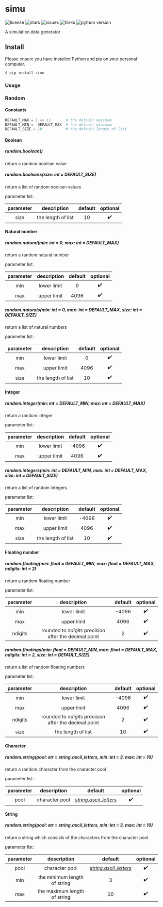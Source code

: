 # simu

![license](https://img.shields.io/github/license/uncle-lv/simu) ![stars](https://img.shields.io/github/stars/uncle-lv/simu) ![issues](https://img.shields.io/github/issues/uncle-lv/simu) ![forks](https://img.shields.io/github/forks/uncle-lv/simu) ![python version](https://img.shields.io/badge/python-3.7.0-blue)

A simulation data generator



## Install

Please ensure you have installed Python and pip on your personal computer.

```bash
$ pip install simu
```



### Usage

### Random

#### Constants

```python
DEFAULT_MAX = 1 << 12       # the default maximum
DEFAULT_MIN = -DEFAULT_MAX  # the default minimum
DEFAULT_SIZE = 10           # the default length of list
```



#### Boolean

##### random.*boolean()*

return a random boolean value



##### random.*booleans(size: int = DEFAULT_SIZE)*

return a list of random boolean values



parameter list:

| parameter |    description     | default |      optional      |
| :-------: | :----------------: | :-----: | :----------------: |
|   size    | the length of list |   10    | :heavy_check_mark: |



#### Natural number

##### random.*natural(min: int = 0, max: int = DEFAULT_MAX)*

return a random natural number



parameter list:

| parameter | description | default |      optional      |
| :-------: | :---------: | :-----: | :----------------: |
|    min    | lower limit |    0    | :heavy_check_mark: |
|    max    | upper limit |  4096   | :heavy_check_mark: |



##### random.*naturals(min: int = 0, max: int = DEFAULT_MAX, size: int = DEFAULT_SIZE)*

return a list of natural numbers



parameter list:

| parameter |    description     | default |      optional      |
| :-------: | :----------------: | :-----: | :----------------: |
|    min    |    lower limit     |    0    | :heavy_check_mark: |
|    max    |    upper limit     |  4096   | :heavy_check_mark: |
|   size    | the length of list |   10    | :heavy_check_mark: |



#### Integer

##### random.*integer(min: int = DEFAULT_MIN, max: int = DEFAULT_MAX)*

return a random integer



parameter list:

| parameter | description | default |      optional      |
| :-------: | :---------: | :-----: | :----------------: |
|    min    | lower limit |  -4096  | :heavy_check_mark: |
|    max    | upper limit |  4096   | :heavy_check_mark: |



##### random.*integers(min: int = DEFAULT_MIN, max: int = DEFAULT_MAX, size: int = DEFAULT_SIZE)*

return a list of random integers



parameter list:

| parameter |    description     | default |      optional      |
| :-------: | :----------------: | :-----: | :----------------: |
|    min    |    lower limit     |  -4096  | :heavy_check_mark: |
|    max    |    upper limit     |  4096   | :heavy_check_mark: |
|   size    | the length of list |   10    | :heavy_check_mark: |



#### Floating number

##### random.*floating(min: float = DEFAULT_MIN, max: float = DEFAULT_MAX, ndigits: int = 2)*

return a random floating number



parameter list:

| parameter |                      description                       | default |      optional      |
| :-------: | :----------------------------------------------------: | :-----: | :----------------: |
|    min    |                      lower limit                       |  -4096  | :heavy_check_mark: |
|    max    |                      upper limit                       |  4096   | :heavy_check_mark: |
|  ndigits  | rounded to *ndigits* precision after the decimal point |    2    | :heavy_check_mark: |



##### random.*floatings(min: float = DEFAULT_MIN, max: float = DEFAULT_MAX, ndigits: int = 2, size: int = DEFAULT_SIZE)*

return a list of random floating numbers



parameter list:

| parameter |                      description                       | default |      optional      |
| :-------: | :----------------------------------------------------: | :-----: | :----------------: |
|    min    |                      lower limit                       |  -4096  | :heavy_check_mark: |
|    max    |                      upper limit                       |  4096   | :heavy_check_mark: |
|  ndigits  | rounded to *ndigits* precision after the decimal point |    2    | :heavy_check_mark: |
|   size    |                   the length of list                   |   10    | :heavy_check_mark: |



#### Character

##### random.*string(pool: str = string.ascii_letters, min: int = 3, max: int = 10)*

return a random character from the character pool



parameter list:

| parameter |  description   |                           default                            |      optional      |
| :-------: | :------------: | :----------------------------------------------------------: | :----------------: |
|   pool    | character pool | *[string.ascii_letters](https://docs.python.org/3/library/string.html?highlight=ascii_letter#string.ascii_letters)* | :heavy_check_mark: |



#### String

##### random.*string(pool: str = string.ascii_letters, min: int = 3, max: int = 10)*

return a string which consists of the characters from the character pool



parameter list:

| parameter |         description          |                           default                            |      optional      |
| :-------: | :--------------------------: | :----------------------------------------------------------: | :----------------: |
|   pool    |        character pool        | *[string.ascii_letters](https://docs.python.org/3/library/string.html?highlight=ascii_letter#string.ascii_letters)* | :heavy_check_mark: |
|    min    | the minimum length of string |                              3                               | :heavy_check_mark: |
|    max    | the maximum length of string |                              10                              | :heavy_check_mark: |

